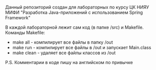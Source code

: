 Данный репозиторий создан для лабораторных по курсу ЦК НИЯУ МИФИ "Разработка Java-приложений с использованием Spring Framework"

В каждой лабораторной лежит сам код (в папке /src) и Makefile.
Команды Makefile:
- make all - компилирует все файлы в папку /out
- make run - компилирует все файлы в /out и запускает Main.class
- make clean - удаляет все файлы классов из /out

P.S. Комментарии в коде пишу на английском по привычке
